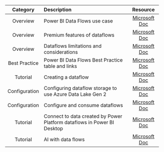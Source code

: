 | Category | Description | Resource | 
|:------:|:-----|:-----:|
|Overview|Power BI Data Flows use case|[Microsoft Doc](https://docs.microsoft.com/en-us/power-bi/transform-model/dataflows/dataflows-introduction-self-service#when-to-use-dataflows)|
|Overview|Premium features of dataflows|[Microsoft Doc](https://docs.microsoft.com/en-us/power-bi/transform-model/dataflows/dataflows-premium-features)|
|Overview|Dataflows limitations and considerations|[Microsoft Doc](https://docs.microsoft.com/en-us/power-bi/transform-model/dataflows/dataflows-features-limitations)|
|Best Practice|Power BI Data Flows Best Practice table and links|[Microsoft Doc](https://docs.microsoft.com/en-us/power-bi/transform-model/dataflows/dataflows-best-practices)|
|Tutorial|Creating a dataflow|[Microsoft Doc](https://docs.microsoft.com/en-us/power-bi/transform-model/dataflows/dataflows-create)|
|Configuration|Configuring dataflow storage to use Azure Data Lake Gen 2|[Microsoft Doc](https://docs.microsoft.com/en-us/power-bi/transform-model/dataflows/dataflows-azure-data-lake-storage-integration)|
|Configuration|Configure and consume dataflows|[Microsoft Doc](https://docs.microsoft.com/en-us/power-bi/transform-model/dataflows/dataflows-configure-consume)|
|Tutorial|Connect to data created by Power Platform dataflows in Power BI Desktop|[Microsoft Doc](https://docs.microsoft.com/en-us/power-bi/transform-model/desktop-connect-dataflows)|
|Tutorial|AI with data flows|[Microsoft Doc](https://docs.microsoft.com/en-us/power-bi/transform-model/dataflows/dataflows-machine-learning-integration)|